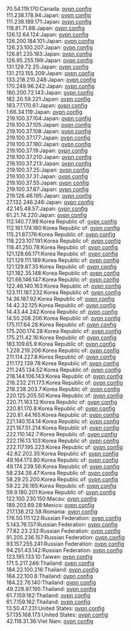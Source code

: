 70.54.119.170:Canada: [ovpn config](vpn/70_54_119_170.ovpn)  
111.238.178.94:Japan: [ovpn config](vpn/111_238_178_94.ovpn)  
111.238.189.171:Japan: [ovpn config](vpn/111_238_189_171.ovpn)  
116.81.71.88:Japan: [ovpn config](vpn/116_81_71_88.ovpn)  
126.12.64.124:Japan: [ovpn config](vpn/126_12_64_124.ovpn)  
126.200.184.101:Japan: [ovpn config](vpn/126_200_184_101.ovpn)  
126.23.100.207:Japan: [ovpn config](vpn/126_23_100_207.ovpn)  
126.81.235.183:Japan: [ovpn config](vpn/126_81_235_183.ovpn)  
126.95.255.199:Japan: [ovpn config](vpn/126_95_255_199.ovpn)  
131.129.72.25:Japan: [ovpn config](vpn/131_129_72_25.ovpn)  
131.213.155.209:Japan: [ovpn config](vpn/131_213_155_209.ovpn)  
133.218.210.248:Japan: [ovpn config](vpn/133_218_210_248.ovpn)  
170.249.96.242:Japan: [ovpn config](vpn/170_249_96_242.ovpn)  
180.200.72.143:Japan: [ovpn config](vpn/180_200_72_143.ovpn)  
182.20.59.221:Japan: [ovpn config](vpn/182_20_59_221.ovpn)  
183.77.170.61:Japan: [ovpn config](vpn/183_77_170_61.ovpn)  
1.66.34.119:Japan: [ovpn config](vpn/1_66_34_119.ovpn)  
219.100.37.104:Japan: [ovpn config](vpn/219_100_37_104.ovpn)  
219.100.37.105:Japan: [ovpn config](vpn/219_100_37_105.ovpn)  
219.100.37.108:Japan: [ovpn config](vpn/219_100_37_108.ovpn)  
219.100.37.177:Japan: [ovpn config](vpn/219_100_37_177.ovpn)  
219.100.37.180:Japan: [ovpn config](vpn/219_100_37_180.ovpn)  
219.100.37.19:Japan: [ovpn config](vpn/219_100_37_19.ovpn)  
219.100.37.210:Japan: [ovpn config](vpn/219_100_37_210.ovpn)  
219.100.37.213:Japan: [ovpn config](vpn/219_100_37_213.ovpn)  
219.100.37.25:Japan: [ovpn config](vpn/219_100_37_25.ovpn)  
219.100.37.31:Japan: [ovpn config](vpn/219_100_37_31.ovpn)  
219.100.37.55:Japan: [ovpn config](vpn/219_100_37_55.ovpn)  
219.100.37.87:Japan: [ovpn config](vpn/219_100_37_87.ovpn)  
219.126.46.195:Japan: [ovpn config](vpn/219_126_46_195.ovpn)  
27.132.246.246:Japan: [ovpn config](vpn/27_132_246_246.ovpn)  
42.145.48.57:Japan: [ovpn config](vpn/42_145_48_57.ovpn)  
61.21.74.220:Japan: [ovpn config](vpn/61_21_74_220.ovpn)  
112.140.77.98:Korea Republic of: [ovpn config](vpn/112_140_77_98.ovpn)  
112.161.174.180:Korea Republic of: [ovpn config](vpn/112_161_174_180.ovpn)  
115.21.87.176:Korea Republic of: [ovpn config](vpn/115_21_87_176.ovpn)  
118.223.107.191:Korea Republic of: [ovpn config](vpn/118_223_107_191.ovpn)  
118.41.250.78:Korea Republic of: [ovpn config](vpn/118_41_250_78.ovpn)  
121.128.66.171:Korea Republic of: [ovpn config](vpn/121_128_66_171.ovpn)  
121.129.111.189:Korea Republic of: [ovpn config](vpn/121_129_111_189.ovpn)  
121.129.87.35:Korea Republic of: [ovpn config](vpn/121_129_87_35.ovpn)  
121.182.35.148:Korea Republic of: [ovpn config](vpn/121_182_35_148.ovpn)  
121.66.146.147:Korea Republic of: [ovpn config](vpn/121_66_146_147.ovpn)  
122.46.140.163:Korea Republic of: [ovpn config](vpn/122_46_140_163.ovpn)  
123.111.187.232:Korea Republic of: [ovpn config](vpn/123_111_187_232.ovpn)  
14.36.187.92:Korea Republic of: [ovpn config](vpn/14_36_187_92.ovpn)  
14.42.32.125:Korea Republic of: [ovpn config](vpn/14_42_32_125.ovpn)  
14.43.44.242:Korea Republic of: [ovpn config](vpn/14_43_44_242.ovpn)  
14.50.208.206:Korea Republic of: [ovpn config](vpn/14_50_208_206.ovpn)  
175.117.64.28:Korea Republic of: [ovpn config](vpn/175_117_64_28.ovpn)  
175.200.174.28:Korea Republic of: [ovpn config](vpn/175_200_174_28.ovpn)  
175.211.42.16:Korea Republic of: [ovpn config](vpn/175_211_42_16.ovpn)  
183.109.65.9:Korea Republic of: [ovpn config](vpn/183_109_65_9.ovpn)  
1.228.219.206:Korea Republic of: [ovpn config](vpn/1_228_219_206.ovpn)  
211.114.227.8:Korea Republic of: [ovpn config](vpn/211_114_227_8.ovpn)  
211.172.139.78:Korea Republic of: [ovpn config](vpn/211_172_139_78.ovpn)  
211.245.134.52:Korea Republic of: [ovpn config](vpn/211_245_134_52.ovpn)  
218.144.106.143:Korea Republic of: [ovpn config](vpn/218_144_106_143.ovpn)  
218.232.211.173:Korea Republic of: [ovpn config](vpn/218_232_211_173.ovpn)  
218.238.203.7:Korea Republic of: [ovpn config](vpn/218_238_203_7.ovpn)  
220.125.205.50:Korea Republic of: [ovpn config](vpn/220_125_205_50.ovpn)  
220.71.163.12:Korea Republic of: [ovpn config](vpn/220_71_163_12.ovpn)  
220.81.170.8:Korea Republic of: [ovpn config](vpn/220_81_170_8.ovpn)  
220.81.44.165:Korea Republic of: [ovpn config](vpn/220_81_44_165.ovpn)  
221.140.154.14:Korea Republic of: [ovpn config](vpn/221_140_154_14.ovpn)  
221.167.51.214:Korea Republic of: [ovpn config](vpn/221_167_51_214.ovpn)  
222.110.142.7:Korea Republic of: [ovpn config](vpn/222_110_142_7.ovpn)  
222.116.13.103:Korea Republic of: [ovpn config](vpn/222_116_13_103.ovpn)  
222.117.195.223:Korea Republic of: [ovpn config](vpn/222_117_195_223.ovpn)  
42.82.202.35:Korea Republic of: [ovpn config](vpn/42_82_202_35.ovpn)  
49.164.173.80:Korea Republic of: [ovpn config](vpn/49_164_173_80.ovpn)  
49.174.239.56:Korea Republic of: [ovpn config](vpn/49_174_239_56.ovpn)  
58.234.38.47:Korea Republic of: [ovpn config](vpn/58_234_38_47.ovpn)  
58.29.25.200:Korea Republic of: [ovpn config](vpn/58_29_25_200.ovpn)  
59.22.26.165:Korea Republic of: [ovpn config](vpn/59_22_26_165.ovpn)  
59.9.180.201:Korea Republic of: [ovpn config](vpn/59_9_180_201.ovpn)  
122.100.230.150:Macau: [ovpn config](vpn/122_100_230_150.ovpn)  
189.203.69.28:Mexico: [ovpn config](vpn/189_203_69_28.ovpn)  
217.138.212.58:Romania: [ovpn config](vpn/217_138_212_58.ovpn)  
176.50.111.122:Russian Federation: [ovpn config](vpn/176_50_111_122.ovpn)  
5.143.76.137:Russian Federation: [ovpn config](vpn/5_143_76_137.ovpn)  
77.82.23.232:Russian Federation: [ovpn config](vpn/77_82_23_232.ovpn)  
91.205.236.157:Russian Federation: [ovpn config](vpn/91_205_236_157.ovpn)  
93.157.255.241:Russian Federation: [ovpn config](vpn/93_157_255_241.ovpn)  
94.251.43.142:Russian Federation: [ovpn config](vpn/94_251_43_142.ovpn)  
123.195.133.10:Taiwan: [ovpn config](vpn/123_195_133_10.ovpn)  
171.5.217.246:Thailand: [ovpn config](vpn/171_5_217_246.ovpn)  
184.22.100.216:Thailand: [ovpn config](vpn/184_22_100_216.ovpn)  
184.22.100.8:Thailand: [ovpn config](vpn/184_22_100_8.ovpn)  
184.22.76.140:Thailand: [ovpn config](vpn/184_22_76_140.ovpn)  
49.228.97.195:Thailand: [ovpn config](vpn/49_228_97_195.ovpn)  
61.7.159.162:Thailand: [ovpn config](vpn/61_7_159_162.ovpn)  
61.7.159.162:Thailand: [ovpn config](vpn/61_7_159_162.ovpn)  
13.50.47.231:United States: [ovpn config](vpn/13_50_47_231.ovpn)  
57.135.168.173:United States: [ovpn config](vpn/57_135_168_173.ovpn)  
42.118.31.36:Viet Nam: [ovpn config](vpn/42_118_31_36.ovpn)  
